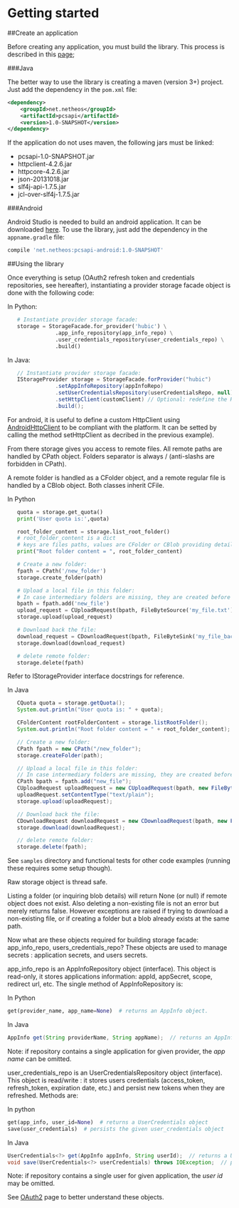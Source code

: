 Getting started
===============

##Create an application

Before creating any application, you must build the library. This process is described in this [page](build.md);

###Java

The better way to use the library is creating a maven (version 3+) project. Just add the dependency in the `pom.xml` file:
```xml
<dependency>
    <groupId>net.netheos</groupId>
    <artifactId>pcsapi</artifactId>
    <version>1.0-SNAPSHOT</version>
</dependency>
```
If the application do not uses maven, the following jars must be linked:

* pcsapi-1.0-SNAPSHOT.jar
* httpclient-4.2.6.jar
* httpcore-4.2.6.jar
* json-20131018.jar
* slf4j-api-1.7.5.jar
* jcl-over-slf4j-1.7.5.jar

###Android

Android Studio is needed to build an android application. It can be downloaded [here](http://developer.android.com/sdk/installing/studio.html). To use the library, just add the dependency in the `appname.gradle` file:
```gradle
compile 'net.netheos:pcsapi-android:1.0-SNAPSHOT'
```


##Using the library

Once everything is setup (OAuth2 refresh token and credentials repositories, see hereafter), instantiating a provider storage facade object is done with the following code:

In Python:
```python
   # Instantiate provider storage facade:
   storage = StorageFacade.for_provider('hubic') \
               .app_info_repository(app_info_repo) \
               .user_credentials_repository(user_credentials_repo) \
               .build()
```

In Java:
```java
   // Instantiate provider storage facade:
   IStorageProvider storage = StorageFacade.forProvider("hubic")
               .setAppInfoRepository(appInfoRepo)
               .setUserCredentialsRepository(userCredentialsRepo, null)
               .setHttpClient(customClient) // Optional: redefine the HttpClient
               .build();
```

For android, it is useful to define a custom HttpClient using [AndroidHttpClient](http://developer.android.com/reference/android/net/http/AndroidHttpClient.html) to be compliant with the platform. It can be setted by calling the method setHttpClient as decribed in the previous example).

From there storage gives you access to remote files. All remote paths are handled by CPath object. Folders separator is always / (anti-slashs are forbidden in CPath).

A remote folder is handled as a CFolder object, and a remote regular file is handled by a CBlob object. Both classes inherit CFile.

In Python
```python
   quota = storage.get_quota()
   print('User quota is:',quota)

   root_folder_content = storage.list_root_folder()
   # root_folder_content is a dict
   # keys are files paths, values are CFolder or CBlob providing details (length, content-type...)
   print("Root folder content = ", root_folder_content)

   # Create a new folder:
   fpath = CPath('/new_folder')
   storage.create_folder(path)

   # Upload a local file in this folder:
   # In case intermediary folders are missing, they are created before upload
   bpath = fpath.add('new_file')
   upload_request = CUploadRequest(bpath, FileByteSource('my_file.txt')).content_type('text/plain')
   storage.upload(upload_request)

   # Download back the file:
   download_request = CDownloadRequest(bpath, FileByteSink('my_file_back.txt'))
   storage.download(download_request)

   # delete remote folder:
   storage.delete(fpath)
```
Refer to IStorageProvider interface docstrings for reference.

In Java
```java
   CQuota quota = storage.getQuota();
   System.out.println("User quota is: " + quota);

   CFolderContent rootFolderContent = storage.listRootFolder();
   System.out.println("Root folder content = " + root_folder_content);

   // Create a new folder:
   CPath fpath = new CPath("/new_folder");
   storage.createFolder(path);

   // Upload a local file in this folder:
   // In case intermediary folders are missing, they are created before upload
   CPath bpath = fpath.add("new_file");
   CUploadRequest uploadRequest = new CUploadRequest(bpath, new FileByteSource("my_file.txt"));
   uploadRequest.setContentType("text/plain");
   storage.upload(uploadRequest);

   // Download back the file:
   CDownloadRequest downloadRequest = new CDownloadRequest(bpath, new FileByteSink("my_file_back.txt"));
   storage.download(downloadRequest);

   // delete remote folder:
   storage.delete(fpath);
```

See `samples` directory and functional tests for other code examples (running these requires some setup though).

Raw storage object is thread safe.

Listing a folder (or inquiring blob details) will return None (or null) if remote object does not exist. Also deleting a non-existing file is not an error but merely returns false. However exceptions are raised if trying to download a non-existing file, or if creating a folder but a blob already exists at the same path.

Now what are these objects required for building storage facade: app_info_repo, users_credentials_repo?
These objects are used to manage secrets : application secrets, and users secrets.

app_info_repo is an AppInfoRepository object (interface).
This object is read-only, it stores applications information: appId, appSecret, scope, redirect url, etc.
The single method of AppInfoRepository is:

In Python
```python
get(provider_name, app_name=None)  # returns an AppInfo object.
```

In Java
```java
AppInfo get(String providerName, String appName);  // returns an AppInfo object.
```

Note: if repository contains a single application for given provider,  the *app name* can be omitted.

user_credentials_repo is an UserCredentialsRepository object (interface).
This object is read/write : it stores users credentials (access_token, refresh_token, expiration date, etc.)
and persist new tokens when they are refreshed.
Methods are:

In python
```python
get(app_info, user_id=None)  # returns a UserCredentials object
save(user_credentials)  # persists the given user_credentials object
```

In Java
```java
UserCredentials<?> get(AppInfo appInfo, String userId);  // returns a UserCredentials object
void save(UserCredentials<?> userCredentials) throws IOException;  // persists the given user_credentials object
```

Note: if repository contains a single user for given application, the *user id* may be omitted.

See [OAuth2](oauth2.md) page to better understand these objects. 
